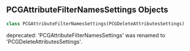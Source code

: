 ## PCGAttributeFilterNamesSettings Objects

```python
class PCGAttributeFilterNamesSettings(PCGDeleteAttributesSettings)
```

deprecated: 'PCGAttributeFilterNamesSettings' was renamed to 'PCGDeleteAttributesSettings'.

<a id="unreal.PCGDeleteTagsSettings"></a>